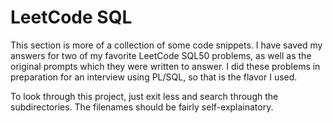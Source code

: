 # LeetCode SQL

This section is more of a collection of some code snippets. I have saved my answers for two of my favorite LeetCode SQL50 problems, as well as the original prompts which they were written to answer. I did these problems in preparation for an interview using PL/SQL, so that is the flavor I used.

To look through this project, just exit less and search through the subdirectories. The filenames should be fairly self-explainatory.

